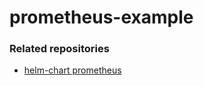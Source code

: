 # prometheus-example

### Related repositories

- [helm-chart prometheus](https://github.com/prometheus-community/helm-charts/tree/main/charts/kube-prometheus-stack)
